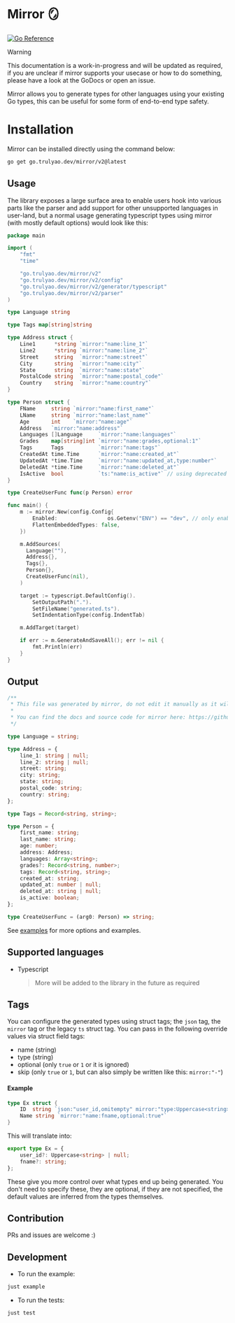 # Mirror 🪞

[![Go Reference](https://pkg.go.dev/badge/go.trulyao.dev/mirror/v2.svg)](https://pkg.go.dev/go.trulyao.dev/mirror/v2)

> [!WARNING]
> This documentation is a work-in-progress and will be updated as required, if you are unclear if mirror supports your usecase or how to do something, please have a look at the GoDocs or open an issue.

Mirror allows you to generate types for other languages using your existing Go types, this can be useful for some form of end-to-end type safety.

# Installation

Mirror can be installed directly using the command below:

```sh
go get go.trulyao.dev/mirror/v2@latest
```

## Usage

The library exposes a large surface area to enable users hook into various parts like the parser and add support for other unsupported languages in user-land, but a normal usage generating typescript types using mirror (with mostly default options) would look like this:

```go
package main

import (
	"fmt"
	"time"

	"go.trulyao.dev/mirror/v2"
	"go.trulyao.dev/mirror/v2/config"
	"go.trulyao.dev/mirror/v2/generator/typescript"
	"go.trulyao.dev/mirror/v2/parser"
)

type Language string

type Tags map[string]string

type Address struct {
	Line1      *string `mirror:"name:line_1"`
	Line2      *string `mirror:"name:line_2"`
	Street     string  `mirror:"name:street"`
	City       string  `mirror:"name:city"`
	State      string  `mirror:"name:state"`
	PostalCode string  `mirror:"name:postal_code"`
	Country    string  `mirror:"name:country"`
}

type Person struct {
	FName     string `mirror:"name:first_name"`
	LName     string `mirror:"name:last_name"`
	Age       int    `mirror:"name:age"`
	Address   `mirror:"name:address"`
	Languages []Language     `mirror:"name:languages"`
	Grades    map[string]int `mirror:"name:grades,optional:1"`
	Tags      Tags           `mirror:"name:tags"`
	CreatedAt time.Time      `mirror:"name:created_at"`
	UpdatedAt *time.Time     `mirror:"name:updated_at,type:number"`
	DeletedAt *time.Time     `mirror:"name:deleted_at"`
	IsActive  bool           `ts:"name:is_active"` // using deprecated `ts` tag
}

type CreateUserFunc func(p Person) error

func main() {
	m := mirror.New(config.Config{
		Enabled:                os.Getenv("ENV") == "dev", // only enable mirror in dev
		FlattenEmbeddedTypes: false,
	})

	m.AddSources(
	  Language(""),
	  Address{},
	  Tags{},
	  Person{},
	  CreateUserFunc(nil),
	)

	target := typescript.DefaultConfig().
		SetOutputPath(".").
		SetFileName("generated.ts").
		SetIndentationType(config.IndentTab)

	m.AddTarget(target)

	if err := m.GenerateAndSaveAll(); err != nil {
		fmt.Println(err)
	}
}
```

## Output

```typescript
/**
 * This file was generated by mirror, do not edit it manually as it will be overwritten.
 *
 * You can find the docs and source code for mirror here: https://github.com/aosasona/mirror
 */

type Language = string;

type Address = {
	line_1: string | null;
	line_2: string | null;
	street: string;
	city: string;
	state: string;
	postal_code: string;
	country: string;
};

type Tags = Record<string, string>;

type Person = {
	first_name: string;
	last_name: string;
	age: number;
	address: Address;
	languages: Array<string>;
	grades?: Record<string, number>;
	tags: Record<string, string>;
	created_at: string;
	updated_at: number | null;
	deleted_at: string | null;
	is_active: boolean;
};

type CreateUserFunc = (arg0: Person) => string;
```

See [examples](https://github.com/aosasona/mirror/tree/master/examples) for more options and examples.

## Supported languages

- Typescript
  > More will be added to the library in the future as required

## Tags

You can configure the generated types using struct tags; the `json` tag, the `mirror` tag or the legacy `ts` struct tag. You can pass in the following override values via struct field tags:

- name (string)
- type (string)
- optional (only `true` or `1` or it is ignored)
- skip (only `true` or `1`, but can also simply be written like this: `mirror:"-"`)

#### Example

```go
type Ex struct {
	ID	string `json:"user_id,omitempty" mirror:"type:Uppercase<string>"`
	Name string `mirror:"name:fname,optional:true"`
}
```

This will translate into:

```typescript
export type Ex = {
	user_id?: Uppercase<string> | null;
	fname?: string;
};
```

These give you more control over what types end up being generated. You don't need to specify these, they are optional, if they are not specified, the default values are inferred from the types themselves.

## Contribution

PRs and issues are welcome :)

## Development

- To run the example:

```sh
just example
```

- To run the tests:

```sh
just test
```
